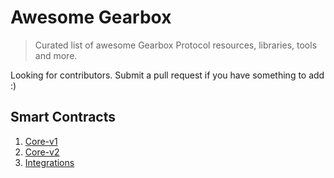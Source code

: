 # Awesome Gearbox 

> Curated list of awesome Gearbox Protocol resources, libraries, tools and more.

Looking for contributors. Submit a pull request if you have something to add :)


## Smart Contracts
1.  [Core-v1](https://github.com/Gearbox-protocol/gearbox-contracts/)
2.  [Core-v2](https://github.com/Gearbox-protocol/core-v2/)
3.  [Integrations](https://github.com/Gearbox-protocol/integrations-v2/)


